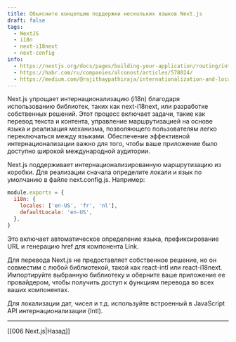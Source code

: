 ```yaml
---
title: Объясните концепцию поддержки нескольких языков Next.js
draft: false
tags:
  - NextJS
  - i18n
  - next-i18next
  - next-config
info:
  - https://nextjs.org/docs/pages/building-your-application/routing/internationalization
  - https://habr.com/ru/companies/alconost/articles/578024/
  - https://medium.com/@rajithaypathiraja/internationalization-and-localization-in-next-js-d07c30d0c97b
---
```

Next.js упрощает интернационализацию (i18n) благодаря использованию библиотек, таких как next-i18next, или разработке собственных решений. Этот процесс включает задачи, такие как перевод текста и контента, управление маршрутизацией на основе языка и реализация механизма, позволяющего пользователям легко переключаться между языками. Обеспечение эффективной интернационализации важно для того, чтобы ваше приложение было доступно широкой международной аудитории.

Next.js поддерживает интернационализированную маршрутизацию из коробки. Для реализации сначала определите локали и язык по умолчанию в файле next.config.js. Например:

```javascript
module.exports = {  
  i18n: {  
    locales: ['en-US', 'fr', 'nl'],  
    defaultLocale: 'en-US',  
  },  
}
```

Это включает автоматическое определение языка, префиксирование URL и генерацию href для компонента Link.

Для перевода Next.js не предоставляет собственное решение, но он совместим с любой библиотекой, такой как react-intl или react-i18next. Импортируйте выбранную библиотеку и оберните ваше приложение ее провайдером, чтобы получить доступ к функциям перевода во всех ваших компонентах.

Для локализации дат, чисел и т.д. используйте встроенный в JavaScript API интернационализации (Intl).

___

[[006 Next.js|Назад]]
